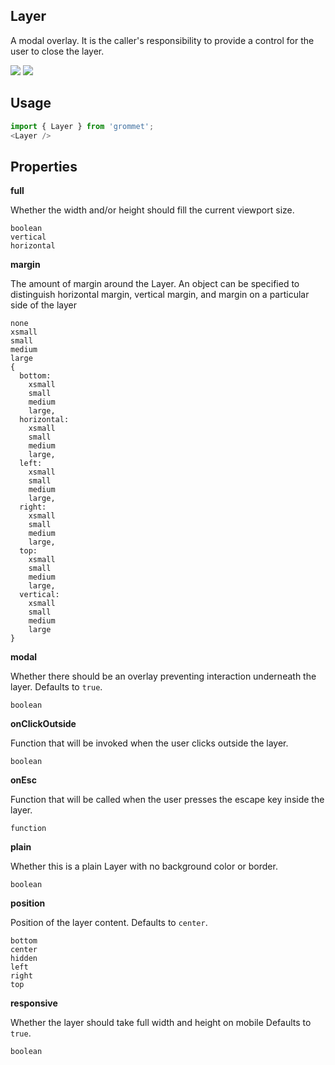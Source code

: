 ## Layer
A modal overlay. It is the caller's responsibility to provide a control for
      the user to close the layer.

[![](https://cdn-images-1.medium.com/fit/c/120/120/1*TD1P0HtIH9zF0UEH28zYtw.png)](https://storybook.grommet.io/?selectedKind=Layer&full=0&addons=0&stories=1&panelRight=0) [![](https://codesandbox.io/static/img/play-codesandbox.svg)](https://codesandbox.io/s/github/grommet/grommet-sandbox?initialpath=layer&module=%2Fsrc%2FLayer.js)
## Usage

```javascript
import { Layer } from 'grommet';
<Layer />
```

## Properties

**full**

Whether the width and/or height should fill the current viewport size.

```
boolean
vertical
horizontal
```

**margin**

The amount of margin around the Layer. An object can be specified to
distinguish horizontal margin, vertical margin, and margin on a
particular side of the layer

```
none
xsmall
small
medium
large
{
  bottom: 
    xsmall
    small
    medium
    large,
  horizontal: 
    xsmall
    small
    medium
    large,
  left: 
    xsmall
    small
    medium
    large,
  right: 
    xsmall
    small
    medium
    large,
  top: 
    xsmall
    small
    medium
    large,
  vertical: 
    xsmall
    small
    medium
    large
}
```

**modal**

Whether there should be an overlay preventing interaction underneath the layer. Defaults to `true`.

```
boolean
```

**onClickOutside**

Function that will be invoked when the user clicks outside the layer.

```
boolean
```

**onEsc**

Function that will be called when the user presses the escape key inside the layer.

```
function
```

**plain**

Whether this is a plain Layer with no background color or border.

```
boolean
```

**position**

Position of the layer content. Defaults to `center`.

```
bottom
center
hidden
left
right
top
```

**responsive**

Whether the layer should take full width and height on mobile Defaults to `true`.

```
boolean
```
  
